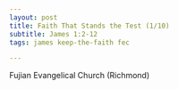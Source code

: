 ```yaml
---
layout: post
title: Faith That Stands the Test (1/10)
subtitle: James 1:2-12
tags: james keep-the-faith fec

---
```

Fujian Evangelical Church (Richmond)
